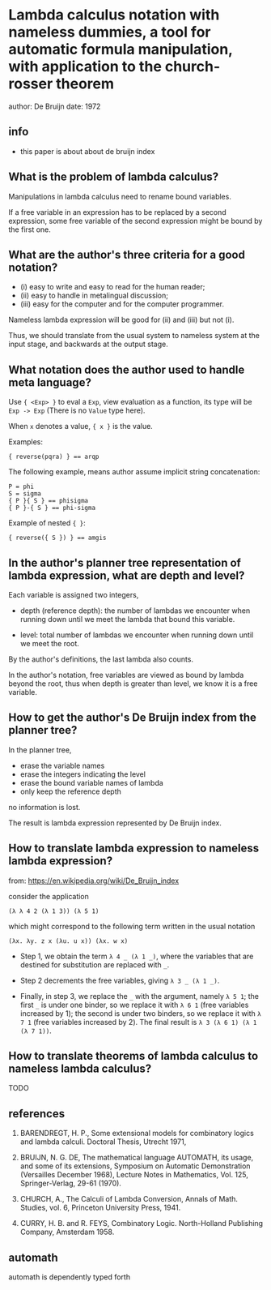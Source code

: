 # Lambda calculus notation with nameless dummies, a tool for automatic formula manipulation, with application to the church-rosser theorem

author: De Bruijn
date: 1972

## info

- this paper is about about de bruijn index

## What is the problem of lambda calculus?

Manipulations in lambda calculus need to rename bound variables.

If a free variable in an expression has to be replaced by a second expression,
some free variable of the second expression might be bound by the first one.

## What are the author's three criteria for a good notation?

- (i) easy to write and easy to read for the human reader;
- (ii) easy to handle in metalingual discussion;
- (iii) easy for the computer and for the computer programmer.

Nameless lambda expression will be good for (ii) and (iii) but not (i).

Thus, we should translate from the usual system to nameless system at the input stage,
and backwards at the output stage.

## What notation does the author used to handle meta language?

Use `{ <Exp> }` to eval a `Exp`, view evaluation as a function,
its type will be `Exp -> Exp` (There is no `Value` type here).

When `x` denotes a value, `{ x }` is the value.

Examples:

```
{ reverse(pqra) } == arqp
```

The following example, means author assume implicit string concatenation:

```
P = phi
S = sigma
{ P }{ S } == phisigma
{ P }-{ S } == phi-sigma
```

Example of nested `{ }`:

```
{ reverse({ S }) } == amgis
```

## In the author's planner tree representation of lambda expression, what are depth and level?

Each variable is assigned two integers,

- depth (reference depth):
  the number of lambdas we encounter when running down
  until we meet the lambda that bound this variable.

- level:
  total number of lambdas we encounter when running down
  until we meet the root.

By the author's definitions, the last lambda also counts.

In the author's notation, free variables are viewed as bound by lambda beyond the root,
thus when depth is greater than level, we know it is a free variable.

## How to get the author's De Bruijn index from the planner tree?

In the planner tree,
- erase the variable names
- erase the integers indicating the level
- erase the bound variable names of lambda
- only keep the reference depth

no information is lost.

The result is lambda expression represented by De Bruijn index.

## How to translate lambda expression to nameless lambda expression?

from: https://en.wikipedia.org/wiki/De_Bruijn_index

consider the application

```
(λ λ 4 2 (λ 1 3)) (λ 5 1)
```

which might correspond to the following term written in the usual notation

```
(λx. λy. z x (λu. u x)) (λx. w x)
```

- Step 1, we obtain the term `λ 4 _ (λ 1 _)`,
  where the variables that are destined for substitution are replaced with `_`.

- Step 2 decrements the free variables, giving `λ 3 _ (λ 1 _)`.

- Finally, in step 3, we replace the `_` with the argument, namely `λ 5 1`;
  the first `_` is under one binder, so we replace it with `λ 6 1` (free variables increased by 1);
  the second is under two binders, so we replace it with `λ 7 1` (free variables increased by 2).
  The final result is `λ 3 (λ 6 1) (λ 1 (λ 7 1))`.

## How to translate theorems of lambda calculus to nameless lambda calculus?

TODO

## references

1. BARENDREGT, H. P.,
   Some extensional  models for combinatory logics and lambda calculi.
   Doctoral Thesis, Utrecht 1971,

2. BRUIJN, N. G. DE,
   The mathematical language AUTOMATH, its usage, and some of its extensions,
   Symposium on Automatic Demonstration
   (Versailles December 1968), Lecture Notes in Mathematics, Vol. 125, Springer-Verlag, 29-61 (1970).

3. CHURCH, A.,
   The Calculi of Lambda Conversion,
   Annals of Math. Studies, vol. 6,
   Princeton University Press, 1941.

4. CURRY, H. B. and R. FEYS,
   Combinatory Logic.
   North-Holland Publishing Company, Amsterdam 1958.

## automath

automath is dependently typed forth
